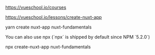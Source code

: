 https://vueschool.io/courses

https://vueschool.io/lessons/create-nuxt-app

yarn create nuxt-app nuxt-fundamentals

You can also use npx (´npx´ is shipped by default since NPM ´5.2.0´)

npx create-nuxt-app nuxt-fundamentals
